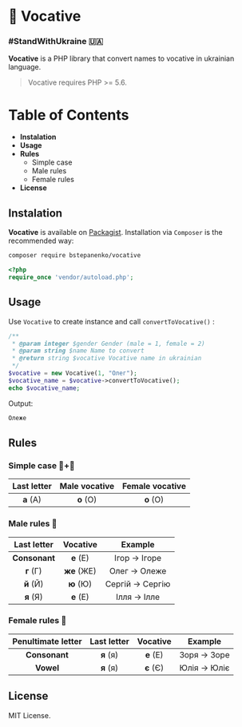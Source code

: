 # 👋 Vocative

### #StandWithUkraine 🇺🇦

**Vocative** is a PHP library that convert names to vocative in ukrainian language.

> Vocative requires PHP >= 5.6.

# Table of Contents

- **Instalation**
- **Usage**
- **Rules**
  - Simple case
  - Male rules
  - Female rules
- **License**

## Instalation

**Vocative** is available on [Packagist](https://packagist.org/packages/bstepanenko/vocative).
Installation via `Composer` is the recommended way:

```sh
composer require bstepanenko/vocative
```

```php
<?php
require_once 'vendor/autoload.php';
```

## Usage

Use `Vocative` to create instance and call `convertToVocative()` :

```php
/**
 * @param integer $gender Gender (male = 1, female = 2)
 * @param string $name Name to convert
 * @return string $vocative Vocative name in ukrainian
 */
$vocative = new Vocative(1, "Олег");
$vocative_name = $vocative->convertToVocative();
echo $vocative_name;
```

Output:

```sh
Олеже
```

## Rules

### Simple case 👦+👧

| Last letter | Male vocative | Female vocative |
| :---------: | :-----------: | :-------------: |
|  **а** (А)  |   **о** (О)   |    **о** (О)    |

### Male rules 👦

|  Last letter  |  Vocative   |     Example      |
| :-----------: | :---------: | :--------------: |
| **Consonant** |  **е** (Е)  |  Ігор -> Ігоре   |
|   **г** (Г)   | **же** (ЖЕ) |  Олег -> Олеже   |
|   **й** (Й)   |  **ю** (Ю)  | Сергій -> Сергію |
|   **я** (Я)   |  **е** (Е)  |   Ілля -> Ілле   |

### Female rules 👧

| Penultimate letter | Last letter | Vocative  |   Example    |
| :----------------: | :---------: | :-------: | :----------: |
|   **Consonant**    |  **я** (я)  | **е** (Е) | Зоря -> Зоре |
|     **Vowel**      |  **я** (я)  | **є** (Є) | Юлія -> Юліє |

## License

MIT License.
